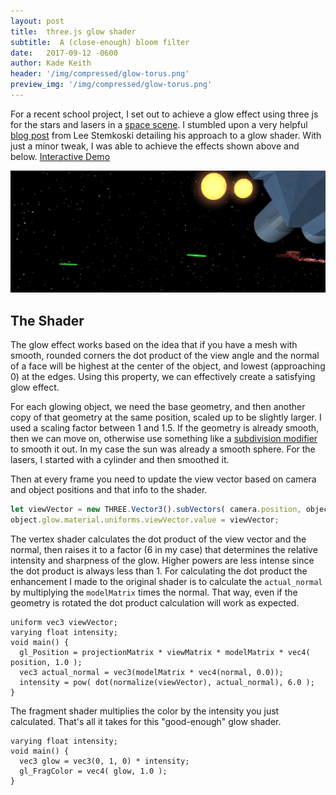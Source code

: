 ```yaml
---
layout: post
title:  three.js glow shader
subtitle:  A (close-enough) bloom filter
date:   2017-09-12 -0600
author: Kade Keith
header: '/img/compressed/glow-torus.png'
preview_img: '/img/compressed/glow-torus.png'
---
```


For a recent school project, I set out to achieve a glow effect using three js for the stars and lasers in a [space scene](/stuff/space-battle-boids). I stumbled upon a very helpful [blog post](http://stemkoski.blogspot.com/2013/07/shaders-in-threejs-glow-and-halo.html) from Lee Stemkoski detailing his approach to a glow shader. With just a minor tweak, I was able to achieve the effects shown above and below. [Interactive Demo](/stuff/three/glow/)

![battle boids screenshot](/img/compressed/boid-shot.png)

## The Shader
The glow effect works based on the idea that if you have a mesh with smooth, rounded corners the dot product of the view angle and the normal of a face will be highest at the center of the object, and lowest (approaching 0) at the edges. Using this property, we can effectively create a satisfying glow effect.

For each glowing object, we need the base geometry, and then another copy of that geometry at the same position, scaled up to be slightly larger. I used a scaling factor between 1 and 1.5. If the geometry is already smooth, then we can move on, otherwise use something like a [subdivision modifier](https://github.com/mrdoob/three.js/blob/master/examples/js/modifiers/SubdivisionModifier.js) to smooth it out. In my case the sun was already a smooth sphere. For the lasers, I started with a cylinder and then smoothed it.  

Then at every frame you need to update the view vector based on camera and object positions and that info to the shader.

```javascript
let viewVector = new THREE.Vector3().subVectors( camera.position, object.glow.getWorldPosition());
object.glow.material.uniforms.viewVector.value = viewVector;
```

The vertex shader calculates the dot product of the view vector and the normal, then raises it to a factor (6 in my case) that determines the relative intensity and sharpness of the glow. Higher powers are less intense since the dot product is always less than 1. For calculating the dot product the enhancement I made to the original shader is to calculate the `actual_normal` by multiplying the `modelMatrix` times the normal. That way, even if the geometry is rotated the dot product calculation will work as expected.

```
uniform vec3 viewVector;
varying float intensity;
void main() {
  gl_Position = projectionMatrix * viewMatrix * modelMatrix * vec4( position, 1.0 );
  vec3 actual_normal = vec3(modelMatrix * vec4(normal, 0.0));
  intensity = pow( dot(normalize(viewVector), actual_normal), 6.0 );
}
```

The fragment shader multiplies the color by the intensity you just calculated. That's all it takes for this "good-enough" glow shader. 

```
varying float intensity;
void main() {
  vec3 glow = vec3(0, 1, 0) * intensity;
  gl_FragColor = vec4( glow, 1.0 );
}
```
